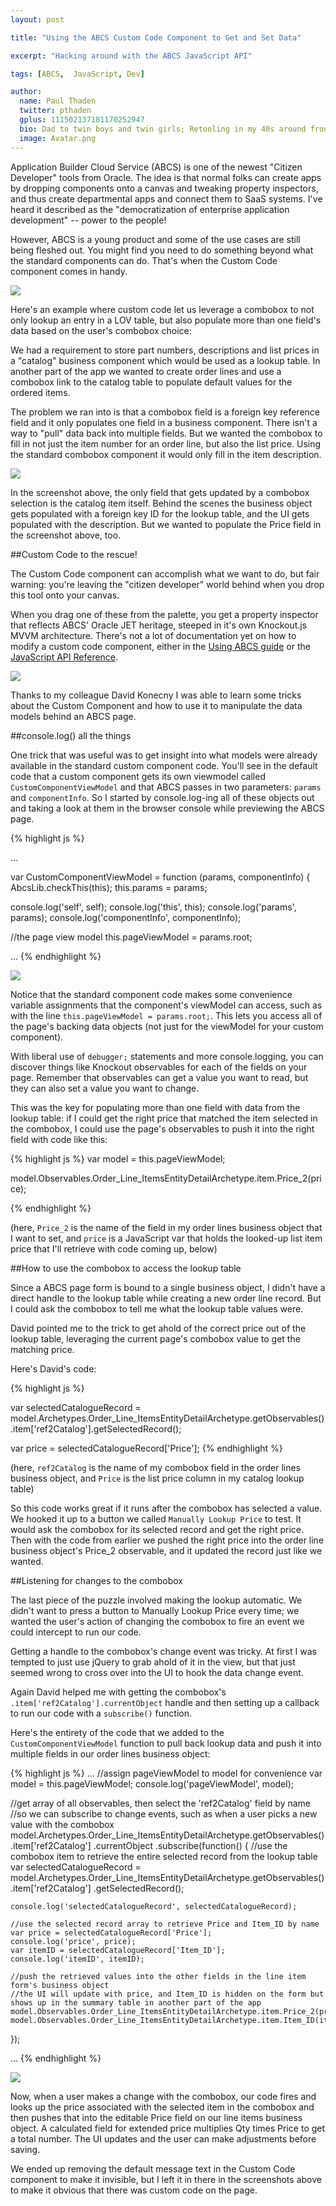 ```yaml
---
layout: post

title: "Using the ABCS Custom Code Component to Get and Set Data"

excerpt: "Hacking around with the ABCS JavaScript API"

tags: [ABCS,  JavaScript, Dev]

author:
  name: Paul Thaden
  twitter: pthaden
  gplus: 111502137181170252947 
  bio: Dad to twin boys and twin girls; Retooling in my 40s around front-end dev and JavaScript; Oracle CX Apps Sales Consultant; all-around guy
  image: Avatar.png
---
```


Application Builder Cloud Service (ABCS) is one of the newest "Citizen Developer" tools from Oracle. The idea is that normal folks can create apps by dropping components onto a canvas and tweaking property inspectors, and thus create departmental apps and connect them to SaaS systems. I've heard it described as the "democratization of enterprise application development" -- power to the people!

However, ABCS is a young product and some of the use cases are still being fleshed out. You might find you need to do something beyond what the standard components can do. That's when the Custom Code component comes in handy.

<div class="full"><img src="/images/20160917/custom-code-widget.png"></div>

Here's an example where custom code let us leverage a combobox to not only lookup an entry in a LOV table, but also populate more than one field's data based on the user's combobox choice:

We had a requirement to store part numbers, descriptions and list prices in a "catalog" business component which would be used as a lookup table. In another part of the app we wanted to create order lines and use a combobox link to the catalog table to populate default values for the ordered items.

The problem we ran into is that a combobox field is a foreign key reference field and it only populates one field in a business component. There isn't a way to "pull" data back into multiple fields. But we wanted the combobox to fill in not just the item number for an order line, but also the list price. Using the standard combobox component it would only fill in the item description.

<div class="full"><img src="/images/20160917/combobox-only-pulls-lookup-data-into-one-field.png"></div>

In the screenshot above, the only field that gets updated by a combobox selection is the catalog item itself. Behind the scenes the business object gets populated with a foreign key ID for the lookup table, and the UI gets populated with the description. But we wanted to populate the Price field in the screenshot above, too.

##Custom Code to the rescue!

The Custom Code component can accomplish what we want to do, but fair warning: you're leaving the "citizen developer" world behind when you drop this tool onto your canvas. 

When you drag one of these from the palette, you get a property inspector that reflects ABCS' Oracle JET heritage, steeped in it's own Knockout.js MVVM architecture. There's not a lot of documentation yet on how to modify a custom code component, either in the [Using ABCS guide](https://docs.oracle.com/cloud/latest/appbuilder/CSAPB/GUID-3DEB084C-4010-4D56-95B9-0FA8F428A704.htm#GUID-D86609A5-438E-4AEA-8137-0E10EE872617) or the [JavaScript API Reference](https://docs.oracle.com/cloud/latest/appbuilder/ABCSA/).

<div class="full"><img src="/images/20160917/custom-code-looks-like-jet-viewmodel.png"></div>


Thanks to my colleague David Konecny I was able to learn some tricks about the Custom Component and how to use it to manipulate the data models behind an ABCS page.

##console.log() all the things

One trick that was useful was to get insight into what models were already available in the standard custom component code. You'll see in the default code that a custom component gets its own viewmodel called `CustomComponentViewModel` and that ABCS passes in two parameters: `params` and `componentInfo`. So I started by console.log-ing all of these objects out and taking a look at them in the browser console while previewing the ABCS page.

{% highlight js %}

...

var CustomComponentViewModel = function (params, componentInfo) {
  AbcsLib.checkThis(this);
  this.params = params;

  console.log('self', self);
  console.log('this', this);
  console.log('params', params);
  console.log('componentInfo', componentInfo);
  
  //the page view model
  this.pageViewModel = params.root;

...
{% endhighlight %}

<div class="full zoomable"><img src="/images/20160917/console_logging.png"></div>

Notice that the standard component code makes some convenience variable assignments that the component's viewModel can access, such as with the line `this.pageViewModel = params.root;`. This lets you access all of the page's backing data objects (not just for the viewModel for your custom component).

With liberal use of `debugger;` statements and more console.logging, you can discover things like Knockout observables for each of the fields on your page. Remember that observables can get a value you want to read, but they can also set a value you want to change.

This was the key for populating more than one field with data from the lookup table: if I could get the right price that matched the item selected in the combobox, I could use the page's observables to push it into the right field with code like this:

{% highlight js %}
var model = this.pageViewModel;

model.Observables.Order_Line_ItemsEntityDetailArchetype.item.Price_2(price);

{% endhighlight %}

(here, `Price_2` is the name of the field in my order lines business object that I want to set, and `price` is a JavaScript var that holds the looked-up list item price that I'll retrieve with code coming up, below)

##How to use the combobox to access the lookup table

Since a ABCS page form is bound to a single business object, I didn't have a direct handle to the lookup table while creating a new order line record. But I could ask the combobox to tell me what the lookup table values were.

David pointed me to the trick to get ahold of the correct price out of the lookup table, leveraging the current page's combobox value to get the matching price.

Here's David's code:

{% highlight js %}

var selectedCatalogueRecord = model.Archetypes.Order_Line_ItemsEntityDetailArchetype.getObservables()
  .item['ref2Catalog'].getSelectedRecord();

var price = selectedCatalogueRecord['Price'];
{% endhighlight %}

(here, `ref2Catalog` is the name of my combobox field in the order lines business object, and `Price` is the list price column in my catalog lookup table)

So this code works great if it runs after the combobox has selected a value. We hooked it up to a button we called `Manually Lookup Price` to test. It would ask the combobox for its selected record and get the right price. Then with the code from earlier we pushed the right price into the order line business object's Price_2 observable, and it updated the record just like we wanted.

##Listening for changes to the combobox

The last piece of the puzzle involved making the lookup automatic. We didn't want to press a button to Manually Lookup Price every time; we wanted the user's action of changing the combobox to fire an event we could intercept to run our code.

Getting a handle to the combobox's change event was tricky. At first I was tempted to just use jQuery to grab ahold of it in the view, but that just seemed wrong to cross over into the UI to hook the data change event.

Again David helped me with getting the combobox's `.item['ref2Catalog'].currentObject` handle and then setting up a callback to run our code with a `subscribe()` function.


Here's the entirety of the code that we added to the `CustomComponentViewModel` function to pull back lookup data and push it into multiple fields in our order lines business object:

{% highlight js %}
...
//assign pageViewModel to model for convenience
var model = this.pageViewModel;
console.log('pageViewModel', model);

//get array of all observables, then select the 'ref2Catalog' field by name 
//so we can subscribe to change events, such as when a user picks a new value with the combobox
model.Archetypes.Order_Line_ItemsEntityDetailArchetype.getObservables()
  .item['ref2Catalog']
  .currentObject
  .subscribe(function() {
    //use the combobox item to retrieve the entire selected record from the lookup table
    var selectedCatalogueRecord = model.Archetypes.Order_Line_ItemsEntityDetailArchetype.getObservables()
	  .item['ref2Catalog']
	  .getSelectedRecord();
  		
  	console.log('selectedCatalogueRecord', selectedCatalogueRecord);

    //use the selected record array to retrieve Price and Item_ID by name
    var price = selectedCatalogueRecord['Price'];
	console.log('price', price);
    var itemID = selectedCatalogueRecord['Item_ID'];
	console.log('itemID', itemID);

    //push the retrieved values into the other fields in the line item form's business object
    //the UI will update with price, and Item_ID is hidden on the form but shows up in the summary table in another part of the app
    model.Observables.Order_Line_ItemsEntityDetailArchetype.item.Price_2(price);
    model.Observables.Order_Line_ItemsEntityDetailArchetype.item.Item_ID(itemID);

  });

...
{% endhighlight %}

<div class="full"><img src="/images/20160917/combobox-now-populates-two-fields.png"></div>

Now, when a user makes a change with the combobox, our code fires and looks up the price associated with the selected item in the combobox and then pushes that into the editable Price field on our line items business object. A calculated field for extended price multiplies Qty times Price to get a total number. The UI updates and the user can make adjustments before saving.

We ended up removing the default message text in the Custom Code component to make it invisible, but I left it in there in the screenshots above to make it obvious that there was custom code on the page.
